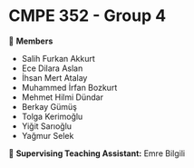 # CMPE 352 - Group 4

:page_with_curl: **Members**
* Salih Furkan Akkurt
* Ece Dilara Aslan
* İhsan Mert Atalay
* Muhammed İrfan Bozkurt
* Mehmet Hilmi Dündar
* Berkay Gümüş
* Tolga Kerimoğlu
* Yiğit Sarıoğlu
* Yağmur Selek

:cop: **Supervising Teaching Assistant:** Emre Bilgili
